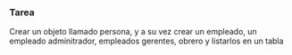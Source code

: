 ### Tarea 
Crear un objeto llamado persona, y a su vez crear un empleado, un empleado adminitrador, empleados gerentes, obrero y listarlos en un tabla 